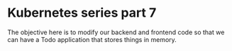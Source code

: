 # Kubernetes series part 7

The objective here is to modify our backend and frontend code so that we can have a Todo application that stores things in memory.
